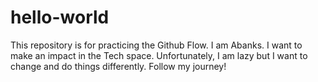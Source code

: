 # hello-world
This repository is for practicing the Github Flow.
I am Abanks. I want to make an impact in the Tech space.
Unfortunately, I am lazy but I want to change and do things differently.
Follow my journey!
